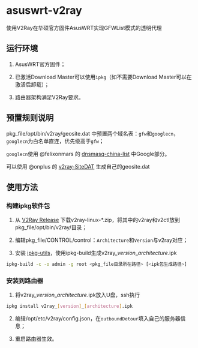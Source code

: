 # asuswrt-v2ray
使用V2Ray在华硕官方固件AsusWRT实现GFWList模式的透明代理

## 运行环境
1. AsusWRT官方固件；

2. 已激活Download Master可以使用`ipkg`（如不需要Download Master可以在激活后卸载）；

3. 路由器架构满足V2Ray要求。

## 预置规则说明
pkg_file/opt/bin/v2ray/geosite.dat 中预置两个域名表：`gfw`和`googlecn`，`googlecn`为白名单直连，优先级高于`gfw`；

`googlecn`使用 @felixonmars 的 [dnsmasq-china-list](https://github.com/felixonmars/dnsmasq-china-list) 中Google部分。

可以使用 @onplus 的 [v2ray-SiteDAT](https://github.com/onplus/v2ray-SiteDAT) 生成自己的geosite.dat

## 使用方法

### 构建ipkg软件包
1. 从 [V2Ray Release](https://github.com/v2ray/v2ray-core/releases) 下载v2ray-linux-*.zip，将其中的v2ray和v2ctl放到pkg_file/opt/bin/v2ray/目录；

2. 编辑pkg_file/CONTROL/control：`Architecture`和`Version`与v2ray对应；

3. 安装 [ipkg-utils](http://ipkg.nslu2-linux.org/sources/ipkg-utils-1.7.tar.gz)，使用ipkg-build生成v2ray_*version*_*architecture*.ipk
```bash
ipkg-build -c -o admin -g root <pkg_file目录所在路径> [<ipk包生成路径>]
```

### 安装到路由器
1. 将v2ray_*version*_*architecture*.ipk放入U盘，ssh执行
```bash
ipkg install v2ray_[version]_[architecture].ipk
```

2. 编辑/opt/etc/v2ray/config.json，在`outboundDetour`填入自己的服务器信息；

3. 重启路由器生效。
